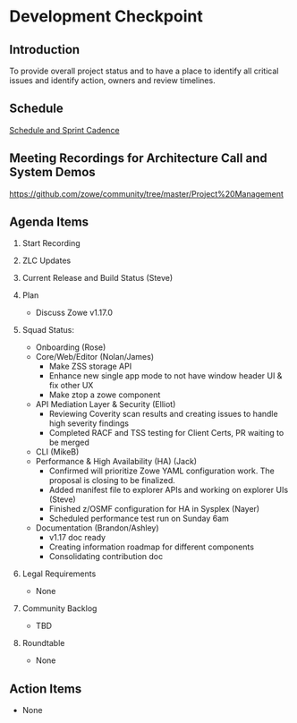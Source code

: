# Development Checkpoint

Introduction
------------
To provide overall project status and to have a place to identify all critical issues and identify action, owners and review timelines.

Schedule
--------
[Schedule and Sprint Cadence](https://github.com/zowe/community/blob/master/Project%20Management/Schedule/Zowe%20PI%20%26%20Sprint%20Cadence.md)

Meeting Recordings for Architecture Call and System Demos
-----------------
https://github.com/zowe/community/tree/master/Project%20Management

Agenda Items
------------
1. Start Recording
2. ZLC Updates
3. Current Release and Build Status (Steve)
4. Plan
     - Discuss Zowe v1.17.0
5. Squad Status:
    - Onboarding (Rose)
    - Core/Web/Editor (Nolan/James)
      - Make ZSS storage API
      - Enhance new single app mode to not have window header UI & fix other UX
      - Make ztop a zowe component
    - API Mediation Layer & Security (Elliot)  
      - Reviewing Coverity scan results and creating issues to handle high severity findings 
      - Completed RACF and TSS testing for Client Certs, PR waiting to be merged
    - CLI (MikeB)
    - Performance & High Availability (HA) (Jack)
      - Confirmed will prioritize Zowe YAML configuration work. The proposal is closing to be finalized.
      - Added manifest file to explorer APIs and working on explorer UIs (Steve)
      - Finished z/OSMF configuration for HA in Sysplex (Nayer)
      - Scheduled performance test run on Sunday 6am
    - Documentation (Brandon/Ashley)
      - v1.17 doc ready 
      - Creating information roadmap for different components
      - Consolidating contribution doc
      

6. Legal Requirements
    - None

7. Community Backlog
    - TBD
8. Roundtable
    - None

Action Items
------------
- None
